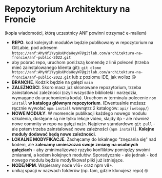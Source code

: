 #  Repozytorium Architektury na Froncie

(kopia wiadomości, którą uczestnicy ANF powinni otrzymać e-mailem)

  - **REPO**. kod kolejnych modułów będzie publikowany w repozytorium na GitLabie, pod adresem `https://anf:AMyNf1Yyg8sUMdaHeyW7@gitlab.com/architektura-na-froncie/anf-public-2022.git`
  - aby pobrać repo, uruchom poniższą komendę z linii poleceń (trzeba mieć zainstalowanego klienta git): `git clone https://anf:AMyNf1Yyg8sUMdaHeyW7@gitlab.com/architektura-na-froncie/anf-public-2022.git` lub z poziomu IDE, jak wolisz 🙃
  - **BRANCHE**. Kodzik będzie na gałęzi `main` 
  - **ZALEŻNOŚCI**. Skoro masz już sklonowane repozytorium, trzeba zainstalować zależności (czyli wszystkie biblioteki i narzędzia, wymagane do uruchomienia kodu). Uruchom w terminalu polecenie `npm install` **w katalogu głównym repozytorium**. (Ewentualnie możesz ręcznie wywołać `npm install` wewnątrz 2 katalogów: `api/` i `webapp/`)
  - **NOWE MODUŁY**. W momencie publikacji każdego nowego modułu szkolenia, dostępne są nie tylko lekcje video, slajdy itp - ale również nowe commity w repo na gałęzi `main`. Najpierw standardowo `git pull` - ale potem trzeba zainstalować nowe zależności (`npm install`). **Kolejne moduły dodawać będą nowe zależności**.
  - **LOKALNE MODYFIKACJE**. Zachęcamy do lokalnego “znęcania się” nad kodem, ale **zalecamy umieszczać swoje zmiany na osobnych gałęziach** - aby zminimalizować ryzyko konfliktów pomiędzy swoimi zmianami, a kodem kolejnych modułów. Sporadycznie - ale jednak - kod nowego modułu będzie modyfikował pliki już istniejące.
  - **NODE/NPM**. Wspieramy node v16+ oraz npm v8+.
  - unikaj spacji w nazwach folderów (np. tam, gdzie klonujesz repo) 🤓